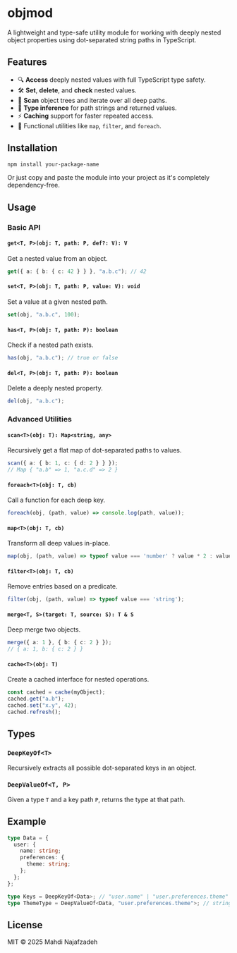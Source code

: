 # objmod

A lightweight and type-safe utility module for working with deeply nested object properties using dot-separated string paths in TypeScript.

## Features

* 🔍 **Access** deeply nested values with full TypeScript type safety.
* 🛠️ **Set**, **delete**, and **check** nested values.
* 🔁 **Scan** object trees and iterate over all deep paths.
* 🧠 **Type inference** for path strings and returned values.
* ⚡ **Caching** support for faster repeated access.
* 🧹 Functional utilities like `map`, `filter`, and `foreach`.

## Installation

```bash
npm install your-package-name
```

Or just copy and paste the module into your project as it's completely dependency-free.

## Usage

### Basic API

#### `get<T, P>(obj: T, path: P, def?: V): V`

Get a nested value from an object.

```ts
get({ a: { b: { c: 42 } } }, "a.b.c"); // 42
```

#### `set<T, P>(obj: T, path: P, value: V): void`

Set a value at a given nested path.

```ts
set(obj, "a.b.c", 100);
```

#### `has<T, P>(obj: T, path: P): boolean`

Check if a nested path exists.

```ts
has(obj, "a.b.c"); // true or false
```

#### `del<T, P>(obj: T, path: P): boolean`

Delete a deeply nested property.

```ts
del(obj, "a.b.c");
```

### Advanced Utilities

#### `scan<T>(obj: T): Map<string, any>`

Recursively get a flat map of dot-separated paths to values.

```ts
scan({ a: { b: 1, c: { d: 2 } } });
// Map { "a.b" => 1, "a.c.d" => 2 }
```

#### `foreach<T>(obj: T, cb)`

Call a function for each deep key.

```ts
foreach(obj, (path, value) => console.log(path, value));
```

#### `map<T>(obj: T, cb)`

Transform all deep values in-place.

```ts
map(obj, (path, value) => typeof value === 'number' ? value * 2 : value);
```

#### `filter<T>(obj: T, cb)`

Remove entries based on a predicate.

```ts
filter(obj, (path, value) => typeof value === 'string');
```

#### `merge<T, S>(target: T, source: S): T & S`

Deep merge two objects.

```ts
merge({ a: 1 }, { b: { c: 2 } });
// { a: 1, b: { c: 2 } }
```

#### `cache<T>(obj: T)`

Create a cached interface for nested operations.

```ts
const cached = cache(myObject);
cached.get("a.b");
cached.set("x.y", 42);
cached.refresh();
```

## Types

### `DeepKeyOf<T>`

Recursively extracts all possible dot-separated keys in an object.

### `DeepValueOf<T, P>`

Given a type `T` and a key path `P`, returns the type at that path.

## Example

```ts
type Data = {
  user: {
    name: string;
    preferences: {
      theme: string;
    };
  };
};

type Keys = DeepKeyOf<Data>; // "user.name" | "user.preferences.theme"
type ThemeType = DeepValueOf<Data, "user.preferences.theme">; // string
```

## License

MIT © 2025 Mahdi Najafzadeh

